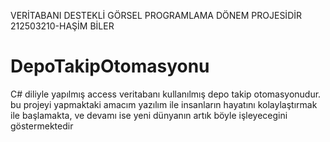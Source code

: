 VERİTABANI DESTEKLİ GÖRSEL PROGRAMLAMA DÖNEM PROJESİDİR
212503210-HAŞİM BİLER
# DepoTakipOtomasyonu
C# diliyle yapılmış access veritabanı kullanılmış depo takip otomasyonudur.
bu projeyi yapmaktaki amacım yazılım ile insanların hayatını kolaylaştırmak ile başlamakta, ve devamı ise yeni dünyanın artık böyle işleyecegini göstermektedir

